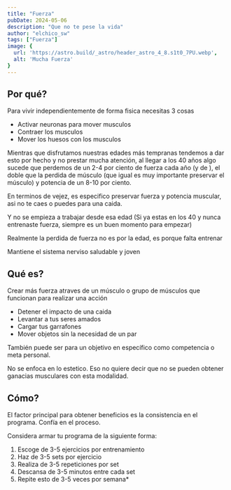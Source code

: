 ```yaml
---
title: "Fuerza"
pubDate: 2024-05-06
description: "Que no te pese la vida"
author: "elchico_sw"
tags: ["Fuerza"]
image: {
  url: 'https://astro.build/_astro/header_astro_4_8.s1t0_7PU.webp',
  alt: 'Mucha Fuerza'
}
---
```


## Por qué?

Para vivir independientemente de forma fisica necesitas 3 cosas

- Activar neuronas para mover musculos
- Contraer los musculos
- Mover los huesos con los musculos

Mientras que disfrutamos nuestras edades más tempranas tendemos a dar esto por hecho y no prestar mucha atención, al llegar a los 40 años algo sucede que perdemos de un 2-4 por ciento de fuerza cada año (y de ), el doble que la perdida de músculo (que igual es muy importante preservar el músculo)  y potencia de un 8-10 por ciento.

En terminos de vejez, es especifico preservar fuerza y potencia muscular, asi no te caes o puedes para una caida.

Y no se empieza a trabajar desde esa edad (Si ya estas en los 40 y nunca entrenaste fuerza, siempre es un buen momento para empezar)

Realmente la perdida de fuerza no es por la edad, es porque falta entrenar

Mantiene el sistema nerviso saludable y joven

## Qué es?

Crear más fuerza atraves de un músculo o grupo de músculos que funcionan para realizar una acción

- Detener el impacto de una caida
- Levantar a tus seres amados
- Cargar tus garrafones
- Mover objetos sin la necesidad de un par

También puede ser para un objetivo en específico como competencia o meta personal.

No se enfoca en lo estetico. Eso no quiere decir que no se pueden obtener ganacias musculares con esta modalidad. 

## Cómo?

El factor principal para obtener beneficios es la consistencia en el programa. Confía en el proceso.

Considera armar tu programa de la siguiente forma:

1. Escoge de 3-5 ejercicios por entrenamiento
2. Haz de 3-5 sets por ejercicio
3. Realiza de 3-5 repeticiones por set
4. Descansa de 3-5 minutos entre cada set
5. Repite esto de 3-5 veces por semana*